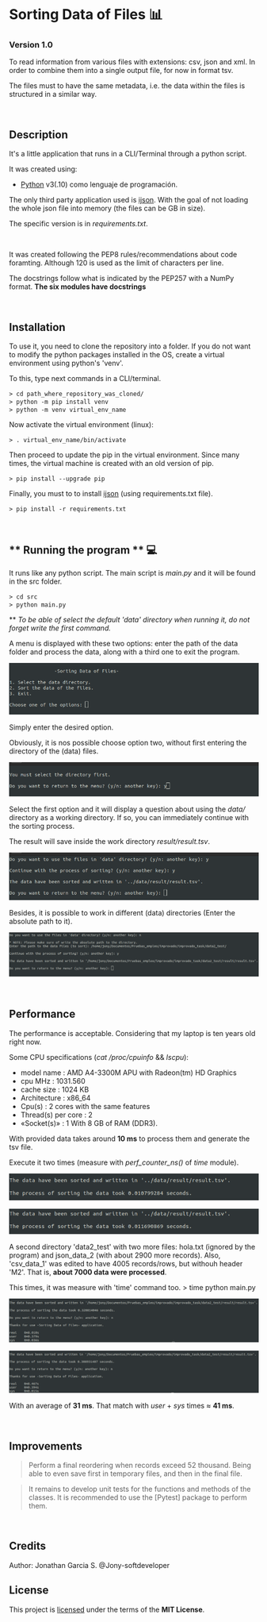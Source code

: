 # Sorting Data of Files 📊

### Version 1.0

To read information from various files with extensions: csv, json and xml. In order to combine them into a single output file, for now in format tsv.

The files must to have the same metadata, i.e. the data within the files is structured in a similar way.

<br/>

## Description

It's a little application that runs in a CLI/Terminal through a python script.

It was created using:

* [Python] v3(.10) como lenguaje de programación.

The only third party application used is [ijson]. With the goal of not loading the whole json file into memory (the files can be GB in size).

The specific version is in _requirements.txt_.

<br/>

It was created following the PEP8 rules/recommendations about code foramting. Although 120 is used as the limit of characters per line.

The docstrings follow what is indicated by the PEP257 with a NumPy format. **The six modules have docstrings**

<br/>

## Installation

To use it, you need to clone the repository into a folder. If you do not want to modify the python packages installed in the OS, create a virtual environment using python's 'venv'.

To this, type next commands in a CLI/terminal.

    > cd path_where_repository_was_cloned/
    > python -m pip install venv
    > python -m venv virtual_env_name

Now activate the virtual environment (linux):

    > . virtual_env_name/bin/activate

Then proceed to update the pip in the virtual environment. Since many times, the virtual machine is created with an old version of pip.

    > pip install --upgrade pip

Finally, you must to to install [ijson] (using requirements.txt file).

    > pip install -r requirements.txt

<br/>

## ** Running the program ** 💻

It runs like any python script. The main script is _main.py_ and it will be found in the src folder.

    > cd src
    > python main.py
** _To be able of select the default 'data' directory when running it, do not forget write the first command._

A menu is displayed with these two options: enter the path of the data folder and process the data, along with a third one to exit the program.

![menu](https://github.com/Jony-softdeveloper/Sorting-data-of-files/blob/main/images/1%20Menu.png)

Simply enter the desired option.

Obviously, it is nos possible choose option two, without first entering the directory of the (data) files.

![Error 1](https://github.com/Jony-softdeveloper/Sorting-data-of-files/blob/main/images/2%20Error%20-%20select%20sort%20data.png)

Select the first option and it will display a question about using the _data/_ directory as a working directory. If so, you can immediately continue with the sorting process.

The result will save inside the work directory _result/result.tsv_.

![Data](https://github.com/Jony-softdeveloper/Sorting-data-of-files/blob/main/images/3%20Process%20data.png)

Besides, it is possible to work in different (data) directories (Enter the absolute path to it).

![Other Data](https://github.com/Jony-softdeveloper/Sorting-data-of-files/blob/main/images/5%20Process%20other%20data.png)

<br/>

## **Performance**
The performance is acceptable. Considering that my laptop is ten years old right now.

Some CPU specifications (_cat /proc/cpuinfo_ && _lscpu_):
* model name	: AMD A4-3300M APU with Radeon(tm) HD Graphics
* cpu MHz		: 1031.560
* cache size	: 1024 KB
* Architecture  : x86_64
* Cpu(s)        : 2 cores with the same features
* Thread(s) per core    : 2
* «Socket(s)»   : 1
With 8 GB of RAM (DDR3).

With provided data takes around **10 ms** to process them and generate the tsv file.

Execute it two times (measure with _perf_counter_ns()_ of _time_ module).

![Performance Data 1](https://github.com/Jony-softdeveloper/Sorting-data-of-files/blob/main/images/6%20Measure%201%20data.png)

![Performance Data 2](https://github.com/Jony-softdeveloper/Sorting-data-of-files/blob/main/images/7%20measure%202%20data.png)

A second directory 'data2_test' with two more files: hola.txt (ignored by the program) and json_data_2 (with about 2900 more records). Also, 'csv_data_1' was edited to have 4005 records/rows, but withouh header 'M2'. That is, **about 7000 data were processed**.

This times, it was measure with 'time' command too.
    > time python main.py

![Performance Other data 1](https://github.com/Jony-softdeveloper/Sorting-data-of-files/blob/main/images/8%20Measure%201%20data2.png)

![Performance Other data 2](https://github.com/Jony-softdeveloper/Sorting-data-of-files/blob/main/images/9%20Measure%202%20data2.png)

With an average of **31 ms**. That match with _user_ + _sys_ times ≈ **41 ms**.

<br/>

##  Improvements

> Perform a final reordering when records exceed 52 thousand. Being able to even save first in temporary files, and then in the final file.

> It remains to develop unit tests for the functions and methods of the classes. It is recommended to use the [Pytest] package to perform them.

<br/>

## Credits

Author: Jonathan Garcia S. @Jony-softdeveloper

## License

This project is [licensed] under the terms of the **MIT License**.

[Python]: https://www.python.org/downloads/ "Python"
[ijson]: https://github.com/ICRAR/ijson "ijson"
[licensed]: https://github.com/Jony-softdeveloper/Sorting-data-of-files/blob/main/LICENSE "licensed"
